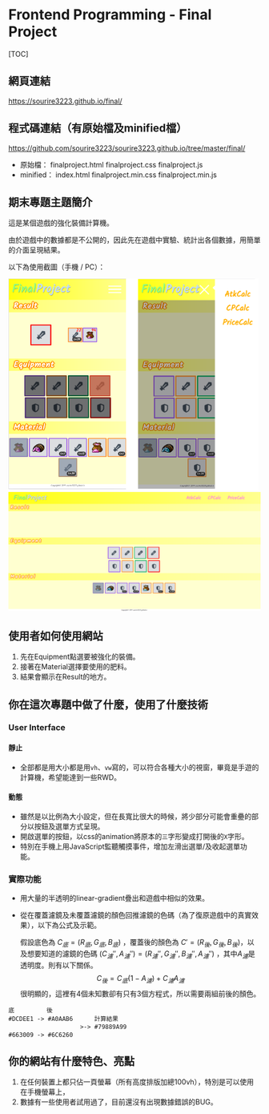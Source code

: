 Frontend Programming - Final Project
===
[TOC]
## 網頁連結
https://sourire3223.github.io/final/

## 程式碼連結（有原始檔及minified檔）

https://github.com/sourire3223/sourire3223.github.io/tree/master/final/
- 原始檔：&#x09;&#x09;finalproject.html&#x09;finalproject.css&#x09;&#x09;finalproject.js
-  minified：&#x09;index.html &#x09;&#x09;&#x09;finalproject.min.css&#x09;finalproject.min.js
## 期末專題主題簡介

這是某個遊戲的強化裝備計算機。

由於遊戲中的數據都是不公開的，因此先在遊戲中實驗、統計出各個數據，用簡單的介面呈現結果。

以下為使用截圖（手機 / PC）：

<img src="./READMEimg/mobile.png" width="500px">

<img src="./READMEimg/pc.png" width="700px">

## 使用者如何使用網站

1. 先在Equipment點選要被強化的裝備。
2. 接著在Material選擇要使用的肥料。
3. 結果會顯示在Result的地方。

## 你在這次專題中做了什麼，使用了什麼技術

### User Interface
#### 靜止
- 全部都是用大小都是用`vh`、`vw`寫的，可以符合各種大小的視窗，畢竟是手遊的計算機，希望能達到一些RWD。
#### 動態
- 雖然是以比例為大小設定，但在長寬比很大的時候，將少部分可能會重疉的部分以按鈕及選單方式呈現。
- 開啟選單的按鈕，以css的animation將原本的`三`字形變成打開後的`X`字形。
- 特別在手機上用JavaScript監聽觸摸事件，增加左滑出選單/及收起選單功能。
### 實際功能
- 用大量的半透明的linear-gradient疊出和遊戲中相似的效果。
- 從在覆蓋濾鏡及未覆蓋濾鏡的顏色回推濾鏡的色碼（為了復原遊戲中的真實效果），以下為公式及示範。
  
    假設底色為 $C_底=(R_底,G_底,B_底)$ ，覆蓋後的顏色為 $C' = (R_後,G_後,B_後)$，以及想要知道的濾鏡的色碼 $(C_濾'',A_濾'') = (R_濾'',G_濾'',B_濾'',A_濾'')$ ，其中$A_濾$是透明度。則有以下關係。
$$
C_後 = C_底(1-A_濾) + C_濾A_濾
$$
很明顯的，這裡有4個未知數卻有只有3個方程式，所以需要兩組前後的顏色。
```
底         後          
#DCDEE1 -> #A0AAB6      計算結果
                    >-> #79889A99
#663009 -> #6C6260 
```

## 你的網站有什麼特色、亮點
1. 在任何裝置上都只佔一頁螢幕（所有高度排版加總100vh），特別是可以使用在手機螢幕上，
2. 數據有一些使用者試用過了，目前還沒有出現數據錯誤的BUG。
